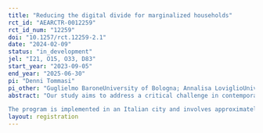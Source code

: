 ```yaml
---
title: "Reducing the digital divide for marginalized households"
rct_id: "AEARCTR-0012259"
rct_id_num: "12259"
doi: "10.1257/rct.12259-2.1"
date: "2024-02-09"
status: "in_development"
jel: "I21, O15, O33, D83"
start_year: "2023-09-05"
end_year: "2025-06-30"
pi: "Denni Tommasi"
pi_other: "Guglielmo BaroneUniversity of Bologna; Annalisa LoviglioUniversity of Bologna"
abstract: "Our study aims to address a critical challenge in contemporary society: the integration of low-income families into the rapidly growing digital society. We implement and evaluate a program designed to achieve this goal through three primary channels. Firstly, it ensures families' access to internet connectivity. Secondly, it provides them with digital devices, thus reducing economic barriers to technology adoption. Finally, it fosters the development of digital skills among family members, enabling them to effectively utilize available digital resources.
The program is implemented in an Italian city and involves approximately 900 participants, assigned to two treatment groups and a control group. We anticipate that implementing this intervention will promote increased online participation among treated families, enhancing their ability to access digital services, resources, and opportunities. We believe that sustainable digital access will encourage consistent and long-term engagement in the digital society, leading to improved quality of life for these families. This, in turn, should positively impact their job-seeking efforts, interactions with public services, and the education of their children."
layout: registration
---
```


